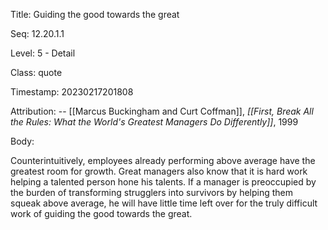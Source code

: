 Title:  Guiding the good towards the great

Seq:    12.20.1.1

Level:  5 - Detail

Class:  quote

Timestamp: 20230217201808

Attribution: -- [[Marcus Buckingham and Curt Coffman]], *[[First, Break All the Rules: What the World's Greatest Managers Do Differently]]*, 1999

Body:

Counterintuitively, employees already performing above average have the greatest room for growth. Great managers also know that it is hard work helping a talented person hone his talents. If a manager is preoccupied by the burden of transforming strugglers into survivors by helping them squeak above average, he will have little time left over for the truly difficult work of guiding the good towards the great.

